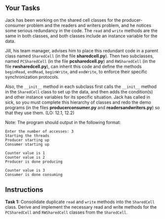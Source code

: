 <!-- manual -->

## Your Tasks

Jack has been working on the shared cell classes for the producer-consumer problem and the readers and writers problem, and he notices some serious redundancy in the code. The `read` and `write` methods are the same in both classes, and both classes include an instance variable for the data.

Jill, his team manager, advises him to place this redundant code in a parent class named `SharedCell` (in the file **sharedcell.py**). Then two subclasses, named `PCSharedCell` (in the file **pcsharedcell.py**) and `RWSharedCell` (in the file **rwsharedcell.py**), can inherit this code and define the methods `beginRead`, `endRead`, `beginWrite`, and `endWrite`, to enforce their specific synchronization protocols.

Also, the `__init__` method in each subclass first calls the `__init__` method in the `SharedCell` class
to set up the data, and then adds the condition(s) and other instance variables for its specific situation. Jack has called in sick, so you must complete this hierarchy of classes and redo the demo programs (in the files **producerconsumer.py** and **readersandwriters.py**) so that they use them. (LO: 12.1, 12.2)

Note: The program should output in the following format:

```
Enter the number of accesses: 3
Starting the threads
Producer starting up
Consumer starting up

Counter value is 1
Counter value is 2
Producer is done producing

Counter value is 3
Consumer is done consuming
```

## Instructions

**Task 1:** Consolidate duplicate `read` and `write` methods into the `SharedCell` class. Derive and implement the necessary read and write methods for the `PCSharedCell` and `RWSharedCell` classes from the `SharedCell`.